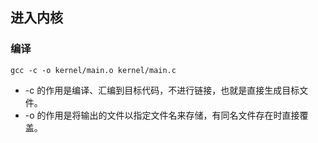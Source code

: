 ## 进入内核

### 编译
`gcc -c -o kernel/main.o kernel/main.c`
- -c 的作用是编译、汇编到目标代码，不进行链接，也就是直接生成目标文件。
- -o 的作用是将输出的文件以指定文件名来存储，有同名文件存在时直接覆盖。